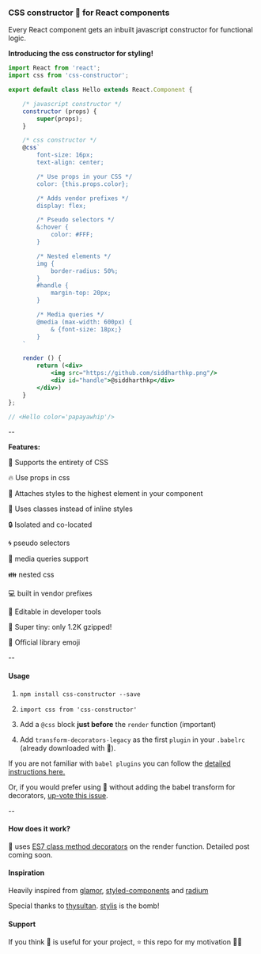 ### CSS constructor 💄 for React components

Every React component gets an inbuilt javascript constructor for functional logic.

**Introducing the css constructor for styling!**

```jsx
import React from 'react';
import css from 'css-constructor';

export default class Hello extends React.Component {

    /* javascript constructor */
    constructor (props) {
        super(props);
    }

    /* css constructor */
    @css`
        font-size: 16px;
        text-align: center;

        /* Use props in your CSS */
        color: {this.props.color};

        /* Adds vendor prefixes */
        display: flex;

        /* Pseudo selectors */
        &:hover {
            color: #FFF;
        }

        /* Nested elements */
        img {
            border-radius: 50%;
        }
        #handle {
            margin-top: 20px;
        }

        /* Media queries */
        @media (max-width: 600px) {
            & {font-size: 18px;}
        }
    `

    render () {
        return (<div>
            <img src="https://github.com/siddharthkp.png"/>
            <div id="handle">@siddharthkp</div>
        </div>)
    }
};

// <Hello color='papayawhip'/>

```

--

**Features:**

🎀 Supports the entirety of CSS

🔥 Use props in css

🔼 Attaches styles to the highest element in your component

🙋 Uses classes instead of inline styles

🔒 Isolated and co-located

🌀 pseudo selectors

📱 media queries support

👪 nested css

💻 built in vendor prefixes

🔧 Editable in developer tools

👶 Super tiny: only 1.2K gzipped!

💄 Official library emoji

--

#### Usage

1. `npm install css-constructor --save`

2. `import css from 'css-constructor'`

3. Add a `@css` block **just before** the `render` function (important)

4. Add `transform-decorators-legacy` as the first `plugin` in your `.babelrc` (already downloaded with 💄).

If you are not familiar with `babel plugins` you can follow the [detailed instructions here.](https://github.com/loganfsmyth/babel-plugin-transform-decorators-legacy#installation--usage)

Or, if you would prefer using 💄 without adding the babel transform for decorators, [up-vote this issue](https://github.com/siddharthkp/css-constructor/issues/1).

--

#### How does it work?

💄 uses [ES7 class method decorators](https://github.com/wycats/javascript-decorators) on the render function.
Detailed post coming soon.

#### Inspiration

Heavily inspired from [glamor](https://github.com/threepointone/glamor), [styled-components](https://github.com/styled-components/styled-components) and [radium](https://github.com/FormidableLabs/radium)

Special thanks to [thysultan](https://twitter.com/thysultan). [stylis](https://github.com/thysultan/stylis.js) is the bomb!

#### Support

If you think 💄 is useful for your project, ⭐️ this repo for my motivation 🙇🏻
